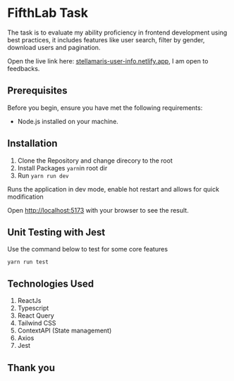 # FifthLab Task

The task is to evaluate my ability proficiency in frontend development using best practices, it includes features like user search, filter by gender, download users and pagination.

Open the live link here: [stellamaris-user-info.netlify.app](https://stellamaris-user-info.netlify.app/), I am open to feedbacks.

## Prerequisites

Before you begin, ensure you have met the following requirements:

- Node.js installed on your machine.

## Installation

1. Clone the Repository and change direcory to the root
2. Install Packages `yarn`in root dir
3. Run `yarn run dev`

Runs the application in dev mode, enable hot restart and allows for quick modification

Open [http://localhost:5173](http://localhost:5173) with your browser to see the result.

## Unit Testing with Jest

Use the command below to test for some core features

`yarn run test`

## Technologies Used

1. ReactJs
2. Typescript
3. React Query
4. Tailwind CSS
5. ContextAPI (State management)
6. Axios
7. Jest

## Thank you
